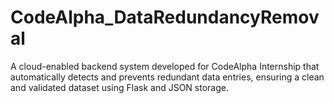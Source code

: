 # CodeAlpha_DataRedundancyRemoval
A cloud-enabled backend system developed for CodeAlpha Internship that automatically detects and prevents redundant data entries, ensuring a clean and validated dataset using Flask and JSON storage.
